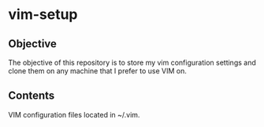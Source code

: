 vim-setup
=========

Objective
---------
The objective of this repository is to store my vim configuration settings and clone them on any machine that I prefer to use VIM on.


Contents
--------
VIM configuration files located in ~/.vim.
